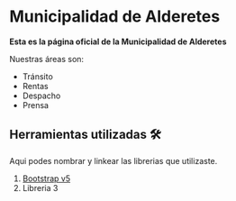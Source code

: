 # Municipalidad de Alderetes
**Esta es la página oficial de la Municipalidad de Alderetes**

Nuestras áreas son:
- Tránsito
- Rentas 
- Despacho
- Prensa


## Herramientas utilizadas 🛠️

Aqui podes nombrar y linkear las librerias que utilizaste.

1. [Bootstrap v5](https://getbootstrap.com/)
1. Libreria 3